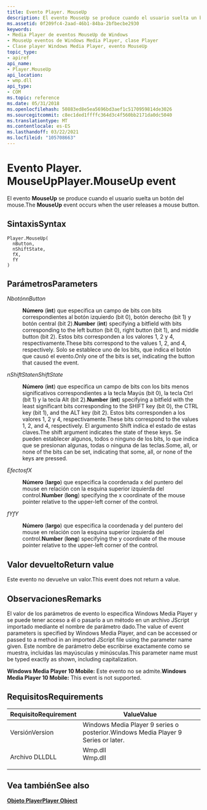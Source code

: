 ```yaml
---
title: Evento Player. MouseUp
description: El evento MouseUp se produce cuando el usuario suelta un botón del mouse. | Evento Player. MouseUp
ms.assetid: 0f209fc4-2aad-46b1-84ba-2bfbecbe2930
keywords:
- Media Player de eventos MouseUp de Windows
- MouseUp eventos de Windows Media Player, clase Player
- Clase player Windows Media Player, evento MouseUp
topic_type:
- apiref
api_name:
- Player.MouseUp
api_location:
- wmp.dll
api_type:
- COM
ms.topic: reference
ms.date: 05/31/2018
ms.openlocfilehash: 50883ed8e5ea5696bd3aef1c5170959814de3026
ms.sourcegitcommit: c8ec1ded1ffffc364d3c4f560bb2171da0dc5040
ms.translationtype: MT
ms.contentlocale: es-ES
ms.lasthandoff: 03/22/2021
ms.locfileid: "105708663"
---
```

# <a name="playermouseup-event"></a><span data-ttu-id="55537-107">Evento Player. MouseUp</span><span class="sxs-lookup"><span data-stu-id="55537-107">Player.MouseUp event</span></span>

<span data-ttu-id="55537-108">El evento **MouseUp** se produce cuando el usuario suelta un botón del mouse.</span><span class="sxs-lookup"><span data-stu-id="55537-108">The **MouseUp** event occurs when the user releases a mouse button.</span></span>

## <a name="syntax"></a><span data-ttu-id="55537-109">Sintaxis</span><span class="sxs-lookup"><span data-stu-id="55537-109">Syntax</span></span>


```JScript
Player.MouseUp(
  nButton,
  nShiftState,
  fX,
  fY
)
```



## <a name="parameters"></a><span data-ttu-id="55537-110">Parámetros</span><span class="sxs-lookup"><span data-stu-id="55537-110">Parameters</span></span>

<dl> <dt>

<span data-ttu-id="55537-111">*Nbotón*</span><span class="sxs-lookup"><span data-stu-id="55537-111">*nButton*</span></span> 
</dt> <dd>

<span data-ttu-id="55537-112">**Número** (**int**) que especifica un campo de bits con bits correspondientes al botón izquierdo (bit 0), botón derecho (bit 1) y botón central (bit 2).</span><span class="sxs-lookup"><span data-stu-id="55537-112">**Number** (**int**) specifying a bitfield with bits corresponding to the left button (bit 0), right button (bit 1), and middle button (bit 2).</span></span> <span data-ttu-id="55537-113">Estos bits corresponden a los valores 1, 2 y 4, respectivamente.</span><span class="sxs-lookup"><span data-stu-id="55537-113">These bits correspond to the values 1, 2, and 4, respectively.</span></span> <span data-ttu-id="55537-114">Solo se establece uno de los bits, que indica el botón que causó el evento.</span><span class="sxs-lookup"><span data-stu-id="55537-114">Only one of the bits is set, indicating the button that caused the event.</span></span>

</dd> <dt>

<span data-ttu-id="55537-115">*nShiftState*</span><span class="sxs-lookup"><span data-stu-id="55537-115">*nShiftState*</span></span> 
</dt> <dd>

<span data-ttu-id="55537-116">**Número** (**int**) que especifica un campo de bits con los bits menos significativos correspondientes a la tecla Mayús (bit 0), la tecla Ctrl (bit 1) y la tecla Alt (bit 2).</span><span class="sxs-lookup"><span data-stu-id="55537-116">**Number** (**int**) specifying a bitfield with the least significant bits corresponding to the SHIFT key (bit 0), the CTRL key (bit 1), and the ALT key (bit 2).</span></span> <span data-ttu-id="55537-117">Estos bits corresponden a los valores 1, 2 y 4, respectivamente.</span><span class="sxs-lookup"><span data-stu-id="55537-117">These bits correspond to the values 1, 2, and 4, respectively.</span></span> <span data-ttu-id="55537-118">El argumento Shift indica el estado de estas claves.</span><span class="sxs-lookup"><span data-stu-id="55537-118">The shift argument indicates the state of these keys.</span></span> <span data-ttu-id="55537-119">Se pueden establecer algunos, todos o ninguno de los bits, lo que indica que se presionan algunas, todas o ninguna de las teclas.</span><span class="sxs-lookup"><span data-stu-id="55537-119">Some, all, or none of the bits can be set, indicating that some, all, or none of the keys are pressed.</span></span>

</dd> <dt>

<span data-ttu-id="55537-120">*Efectos*</span><span class="sxs-lookup"><span data-stu-id="55537-120">*fX*</span></span> 
</dt> <dd>

<span data-ttu-id="55537-121">**Número** (**largo**) que especifica la coordenada x del puntero del mouse en relación con la esquina superior izquierda del control.</span><span class="sxs-lookup"><span data-stu-id="55537-121">**Number** (**long**) specifying the x coordinate of the mouse pointer relative to the upper-left corner of the control.</span></span>

</dd> <dt>

<span data-ttu-id="55537-122">*fY*</span><span class="sxs-lookup"><span data-stu-id="55537-122">*fY*</span></span> 
</dt> <dd>

<span data-ttu-id="55537-123">**Número** (**largo**) que especifica la coordenada y del puntero del mouse en relación con la esquina superior izquierda del control.</span><span class="sxs-lookup"><span data-stu-id="55537-123">**Number** (**long**) specifying the y coordinate of the mouse pointer relative to the upper-left corner of the control.</span></span>

</dd> </dl>

## <a name="return-value"></a><span data-ttu-id="55537-124">Valor devuelto</span><span class="sxs-lookup"><span data-stu-id="55537-124">Return value</span></span>

<span data-ttu-id="55537-125">Este evento no devuelve un valor.</span><span class="sxs-lookup"><span data-stu-id="55537-125">This event does not return a value.</span></span>

## <a name="remarks"></a><span data-ttu-id="55537-126">Observaciones</span><span class="sxs-lookup"><span data-stu-id="55537-126">Remarks</span></span>

<span data-ttu-id="55537-127">El valor de los parámetros de evento lo especifica Windows Media Player y se puede tener acceso a él o pasarlo a un método en un archivo JScript importado mediante el nombre de parámetro dado.</span><span class="sxs-lookup"><span data-stu-id="55537-127">The value of event parameters is specified by Windows Media Player, and can be accessed or passed to a method in an imported JScript file using the parameter name given.</span></span> <span data-ttu-id="55537-128">Este nombre de parámetro debe escribirse exactamente como se muestra, incluidas las mayúsculas y minúsculas.</span><span class="sxs-lookup"><span data-stu-id="55537-128">This parameter name must be typed exactly as shown, including capitalization.</span></span>

<span data-ttu-id="55537-129">**Windows Media Player 10 Mobile:** Este evento no se admite.</span><span class="sxs-lookup"><span data-stu-id="55537-129">**Windows Media Player 10 Mobile:** This event is not supported.</span></span>

## <a name="requirements"></a><span data-ttu-id="55537-130">Requisitos</span><span class="sxs-lookup"><span data-stu-id="55537-130">Requirements</span></span>



| <span data-ttu-id="55537-131">Requisito</span><span class="sxs-lookup"><span data-stu-id="55537-131">Requirement</span></span> | <span data-ttu-id="55537-132">Value</span><span class="sxs-lookup"><span data-stu-id="55537-132">Value</span></span> |
|--------------------|------------------------------------------------------------------------------------|
| <span data-ttu-id="55537-133">Versión</span><span class="sxs-lookup"><span data-stu-id="55537-133">Version</span></span><br/> | <span data-ttu-id="55537-134">Windows Media Player 9 series o posterior.</span><span class="sxs-lookup"><span data-stu-id="55537-134">Windows Media Player 9 Series or later.</span></span><br/>                                 |
| <span data-ttu-id="55537-135">Archivo DLL</span><span class="sxs-lookup"><span data-stu-id="55537-135">DLL</span></span><br/>     | <dl> <span data-ttu-id="55537-136"><dt>Wmp.dll</dt></span><span class="sxs-lookup"><span data-stu-id="55537-136"><dt>Wmp.dll</dt></span></span> </dl> |



## <a name="see-also"></a><span data-ttu-id="55537-137">Vea también</span><span class="sxs-lookup"><span data-stu-id="55537-137">See also</span></span>

<dl> <dt>

[<span data-ttu-id="55537-138">**Objeto Player**</span><span class="sxs-lookup"><span data-stu-id="55537-138">**Player Object**</span></span>](player-object.md)
</dt> </dl>

 

 





